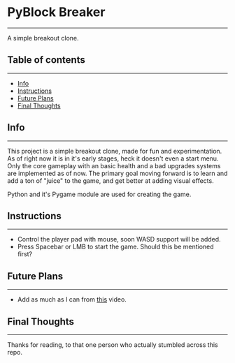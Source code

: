 # PyBlock Breaker
---
A simple breakout clone.

## Table of contents
---
* [Info](#Info)
* [Instructions](#Instructions)
* [Future Plans](#Future-plans)
* [Final Thoughts](#Final-Thoughts)

## Info
---
This project is a simple breakout clone, made for fun and experimentation. As of right now it is in it's early stages, heck it doesn't even a start menu. Only the core gameplay with an basic health and a bad upgrades systems are implemented as of now. The primary goal moving forward is to learn and add a ton of "juice" to the game, and get better at adding visual effects.

Python and it's Pygame module are used for creating the game.

## Instructions
---
* Control the player pad with mouse, soon WASD support will be added.
* Press Spacebar or LMB to start the game. Should this be mentioned first?

## Future Plans
---
* Add as much as I can from [this](https://www.youtube.com/watch?v=Fy0aCDmgnxg) video.

## Final Thoughts
---
Thanks for reading, to that one person who actually stumbled across this repo.